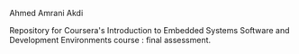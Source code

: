 Ahmed Amrani Akdi

Repository for Coursera's Introduction to Embedded Systems Software and Development Environments course : final assessment.

